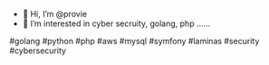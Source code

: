 - 👋 Hi, I’m @provie 
- 👀 I’m interested in cyber secruity, golang, php ......

#golang #python #php #aws #mysql #symfony #laminas #security #cybersecurity

<!---
provie/provie is a ✨ special ✨ repository because its `README.md` (this file) appears on your GitHub profile.
You can click the Preview link to take a look at your changes.
--->
